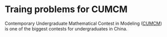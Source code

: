 # Traing problems for CUMCM
Contemporary Undergraduate Mathematical Contest in Modeling ([CUMCM](http://en.mcm.edu.cn/index_en.html)) is one of the biggest contests for undergraduates in China.
